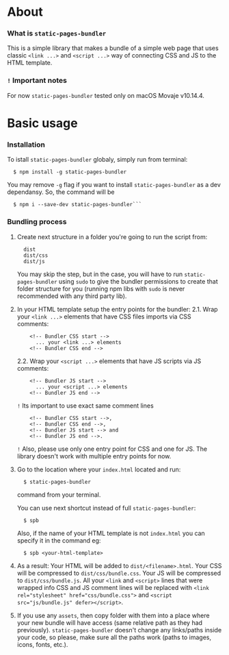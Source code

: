 # About
### What is `static-pages-bundler`
This is a simple library that makes a bundle of a simple web page that uses classic `<link ...>` and `<script ...>` way of connecting CSS and JS to the HTML template.
    
    
### `!` Important notes
For now `static-pages-bundler` tested only on macOS Movaje v10.14.4.
    
    
# Basic usage
### Installation
To istall `static-pages-bundler` globaly, simply run from terminal:
```
  $ npm install -g static-pages-bundler
```

You may remove `-g` flag if you want to install `static-pages-bundler` as a dev dependansy. So, the command will be 
```
  $ npm i --save-dev static-pages-bundler```
```


### Bundling process

1. Create next structure in a folder you're going to run the script from:
    ```
      dist
      dist/css
      dist/js
    ```
    You may skip the step, but in the case, you will have to run `static-pages-bundler` using `sudo` to give the bundler permissions to create that folder structure for you (running npm libs with `sudo` is never recommended with any third party lib).
    
    
2. In your HTML template setup the entry points for the bundler: 
     2.1. Wrap your `<link ...>` elements that have CSS files imports via CSS comments:
   ```
       <!-- Bundler CSS start -->
         ... your <link ...> elements
       <!-- Bundler CSS end -->
   ```
     2.2. Wrap your `<script ...>` elements that have JS scripts via JS comments:
   ```
       <!-- Bundler JS start -->
         ... your <script ...> elements
       <!-- Bundler JS end -->
   ```
   `!` Its important to use exact same comment lines 
   ```
       <!-- Bundler CSS start -->,
       <!-- Bundler CSS end -->,
       <!-- Bundler JS start --> and
       <!-- Bundler JS end -->.
   ```
   `!` Also, please use only one entry point for CSS and one for JS. The library doesn't work with multiple entry points for now.
    
    
3. Go to the location where your `index.html` located and run:
    ```
      $ static-pages-bundler
    ```
      command from your terminal.
  
      You can use next shortcut instead of full `static-pages-bundler`:
    ```
      $ spb
    ```
    
    Also, if the name of your HTML template is not `index.html` you can specify it in the command eg:
    ```
      $ spb <your-html-template>
    ```
    

4. As a result:
Your HTML will be added to `dist/<filename>.html`.
Your CSS will be compressed to `dist/css/bundle.css`.
Your JS will be compressed to `dist/css/bundle.js`.
All your `<link` and `<script>` lines that were wrapped info CSS and JS comment lines will be replaced with `<link rel="stylesheet" href="css/bundle.css">` and `<script src="js/bundle.js" defer></script>`.
      
  
    
5. If you use any `assets`, then copy folder with them into a place where your new bundle will have access (same relative path as they had previously). `static-pages-bundler` doesn't change any links/paths inside your code, so please, make sure all the paths work (paths to images, icons, fonts, etc.).
